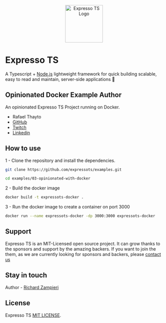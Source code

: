 <p align="center">
  <a href="https://expresso-ts.com/" target="blank"><img src="https://github.com/expressots/expressots/blob/main/media/alogo.png" width="120" alt="Expresso TS Logo" /></a>
</p>

# Expresso TS

A Typescript + [Node.js]("https://nodejs.org/en/") lightweight framework for quick building scalable, easy to read and maintain, server-side applications 🚀

## Opinionated Docker Example Author

An opinionated Expresso TS Project running on Docker.

- Rafael Thayto
- [GitHub](https://github.com/rafa-thayto)
- [Twitch](https://www.twitch.tv/thayto_dev)
- [Linkedin](https://www.linkedin.com/in/thayto/)

## How to use

1 - Clone the repository and install the dependencies.

```bash
git clone https://github.com/expressots/examples.git

cd examples/03-opinionated-with-docker
```

2 - Build the docker image

```bash
docker build -t expressots-docker .
```

3 - Run the docker image to create a container on port 3000

```bash
docker run --name expressots-docker -dp 3000:3000 expressots-docker
```

## Support

Expresso TS is an MIT-Licensed open source project. It can grow thanks to the sponsors and support by the amazing backers. If you want to join the them, as we are currently looking for sponsors and backers, please [contact us](richard.zampieri@expresso-ts.com)

## Stay in touch

Author - [Richard Zampieri](https://github.com/rsaz)

## License

Expresso TS [MIT LICENSE](https://github.com/expressots/expressots/blob/main/LICENSE.md).
